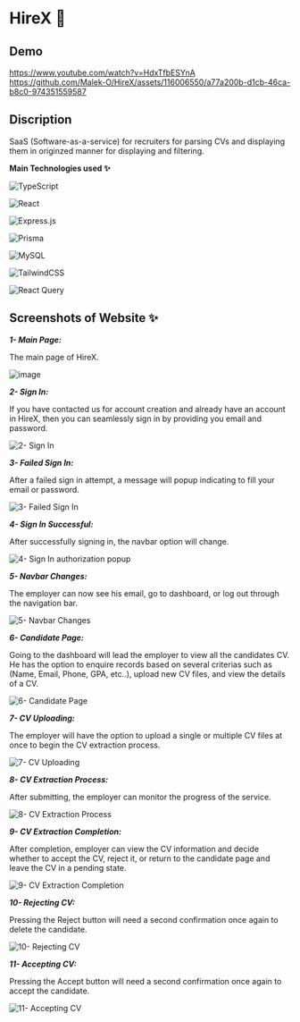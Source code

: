 
# **HireX 💼**

## Demo
https://www.youtube.com/watch?v=HdxTfbESYnA
https://github.com/Malek-O/HireX/assets/116006550/a77a200b-d1cb-46ca-b8c0-974351559587

## Discription

SaaS (Software-as-a-service) for recruiters for parsing CVs and displaying them in originzed manner for displaying and filtering.


**Main Technologies used ✨**

![TypeScript](https://img.shields.io/badge/typescript-%23007ACC.svg?style=for-the-badge&logo=typescript&logoColor=white)

![React](https://img.shields.io/badge/react-%2320232a.svg?style=for-the-badge&logo=react&logoColor=%2361DAFB)

![Express.js](https://img.shields.io/badge/express.js-%23404d59.svg?style=for-the-badge&logo=express&logoColor=%2361DAFB)

![Prisma](https://img.shields.io/badge/Prisma-3982CE?style=for-the-badge&logo=Prisma&logoColor=white)

![MySQL](https://img.shields.io/badge/mysql-%2300f.svg?style=for-the-badge&logo=mysql&logoColor=white)
 
![TailwindCSS](https://img.shields.io/badge/tailwindcss-%2338B2AC.svg?style=for-the-badge&logo=tailwind-css&logoColor=white)

![React Query](https://img.shields.io/badge/-React%20Query-FF4154?style=for-the-badge&logo=react%20query&logoColor=white)


## Screenshots of Website ✨

**_1- Main Page:_**

The main page of HireX.


![image](https://github.com/Malek-O/HireX/assets/116006550/04055afa-f658-4a6b-8abe-d78762057ff2)


**_2- Sign In:_**

If you have contacted us for account creation and already have an account in HireX, then you can seamlessly sign in by providing you email and password.


![2- Sign In](https://github.com/Malek-O/HireX/assets/128943091/7c047f87-4239-4aa1-a27b-ef5ff764fd55)


**_3- Failed Sign In:_**

After a failed sign in attempt, a message will popup indicating to fill your email or password.


![3- Failed Sign In](https://github.com/Malek-O/HireX/assets/128943091/81727f17-e4ff-4529-a857-3099113f2f2a)


**_4- Sign In Successful:_**

After successfully signing in, the navbar option will change.


![4- Sign In authorization popup](https://github.com/Malek-O/HireX/assets/128943091/753657e1-29cb-4311-bc84-357a1ae5a491)


**_5- Navbar Changes:_**

The employer can now see his email, go to dashboard, or log out through the navigation bar.


![5- Navbar Changes](https://github.com/Malek-O/HireX/assets/116006550/0112383c-86d3-49b5-a09f-06f7806ba80d)


**_6- Candidate Page:_**

Going to the dashboard will lead the employer to view all the candidates CV. He has the option to enquire records based on several criterias such as (Name, Email, Phone, GPA, etc..), upload new CV files, and view the details of a CV.


![6- Candidate Page](https://github.com/Malek-O/HireX/assets/128943091/170d9f29-b7f6-4c96-a1a7-fa59654724b2)


**_7- CV Uploading:_**

The employer will have the option to upload a single or multiple CV files at once to begin the CV extraction process.


![7- CV Uploading](https://github.com/Malek-O/HireX/assets/128943091/31092693-c311-4aeb-b877-04a21feb4401)


**_8- CV Extraction Process:_**

After submitting, the employer can monitor the progress of the service.


![8- CV Extraction Process](https://github.com/Malek-O/HireX/assets/128943091/534fa374-d660-4ed7-9843-3b0ae285fdea)


**_9- CV Extraction Completion:_**

After completion, employer can view the CV information and decide whether to accept the CV, reject it, or return to the candidate page and leave the CV in a pending state.


![9- CV Extraction Completion](https://github.com/Malek-O/HireX/assets/128943091/084c9b16-8488-4245-9746-cc3526e2b5a3)


**_10- Rejecting CV:_**

Pressing the Reject button will need a second confirmation once again to delete the candidate.


![10- Rejecting CV](https://github.com/Malek-O/HireX/assets/128943091/0d247b1e-d62f-4f65-9dc5-67a418ed0330)


**_11- Accepting CV:_**

Pressing the Accept button will need a second confirmation once again to accept the candidate.



![11- Accepting CV](https://github.com/Malek-O/HireX/assets/116006550/6c68b173-2254-4111-bf56-d9e680cdbcdb)
